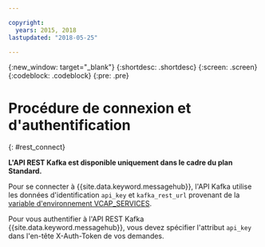 ```yaml
---

copyright:
  years: 2015, 2018
lastupdated: "2018-05-25"

---
```


{:new_window: target="_blank"}
{:shortdesc: .shortdesc}
{:screen: .screen}
{:codeblock: .codeblock}
{:pre: .pre}

# Procédure de connexion et d'authentification
{: #rest_connect}

**L'API REST Kafka est disponible uniquement dans le cadre du plan Standard.**
<br/>

Pour se connecter à {{site.data.keyword.messagehub}}, l'API Kafka utilise les données d'identification <code>api_key</code> et <code>kafka_rest_url</code> provenant de la [variable d'environnement VCAP_SERVICES](/docs/services/MessageHub/messagehub127.html).

Pour vous authentifier à l'API REST Kafka {{site.data.keyword.messagehub}}, vous devez spécifier l'attribut <code>api_key</code> dans l'en-tête X-Auth-Token de vos demandes.
